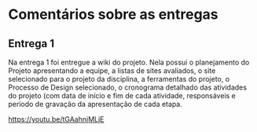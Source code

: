 
# Comentários sobre as entregas

## Entrega 1

Na entrega 1 foi entregue a wiki do projeto. Nela possui o planejamento do Projeto apresentando a equipe, a listas de sites avaliados, o site selecionado para o projeto da disciplina, a ferramentas do projeto, o Processo de Design selecionado, o cronograma detalhado das atividades do projeto (com data de início e fim de cada atividade, responsáveis e período de gravação da apresentação de cada etapa.

https://youtu.be/tGAahnjMLjE
